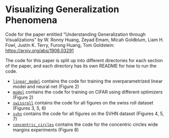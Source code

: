 # Visualizing Generalization Phenomena 
Code for the paper entitled "Understanding Generalization through Visualizations" by W. Ronny Huang, Zeyad Emam, Micah Goldblum, Liam H. Fowl, Justin K. Terry, Furong Huang, Tom Goldstein:
https://arxiv.org/abs/1906.03291

The code for this paper is split up into different directories for each section of the paper, and each directory has its own README for how to run the code.
- [`linear_model`](linear_model) contains the code for training the overparametrized linear model and neural net (Figure 2)
- [`model`](model) contains the code for training on CIFAR using different optimizers (Figure 2)
- [`swissroll`](swissroll) contains the code for all figures on the swiss roll dataset (Figures 3, 5, 6)
- [`svhn`](svhn) contains the code for all figures on the SVHN dataset (Figures 4, 5, 7)
- [`concentric_circles`](concentric_circles) contains the code for the concentric circles wide margins experiments (Figure 8)
